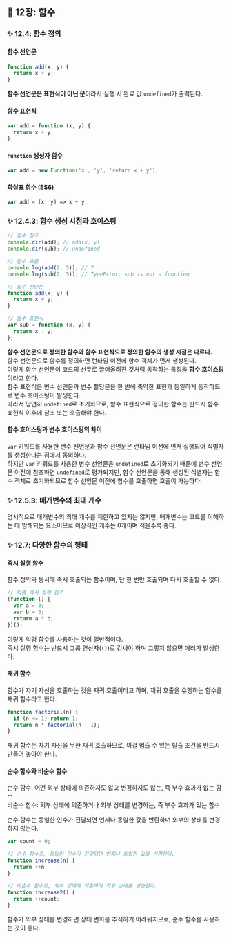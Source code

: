 ## 📔 12장: 함수

### ✨ 12.4: 함수 정의

#### 함수 선언문

```javascript
function add(x, y) {
  return x + y;
}
```

**함수 선언문은 표현식이 아닌 문**이라서 실행 시 완료 값 `undefined`가 출력된다.

#### 함수 표현식

```javascript
var add = function (x, y) {
  return x + y;
};
```

#### `Function` 생성자 함수

```javascript
var add = new Function('x', 'y', 'return x + y');
```

#### 화살표 함수 (ES6)

```javascript
var add = (x, y) => x + y;
```

### ✨ 12.4.3: 함수 생성 시점과 호이스팅

```javascript
// 함수 참조
console.dir(add); // add(x, y)
console.dir(sub); // undefined

// 함수 호출
console.log(add(2, 5)); // 7
console.log(sub(2, 5)); // TypeError: sub is not a function

// 함수 선언문
function add(x, y) {
  return x + y;
}

// 함수 표현식
var sub = function (x, y) {
  return x - y;
};
```

**함수 선언문으로 정의한 함수와 함수 표현식으로 정의한 함수의 생성 시점은 다르다.**  
함수 선언문으로 함수를 정의하면 런타임 이전에 함수 객체가 먼저 생성된다.  
이렇게 함수 선언문이 코드의 선두로 끌어올려진 것처럼 동작하는 특징을 **함수 호이스팅**이라고 한다.  
함수 표현식은 변수 선언문과 변수 할당문을 한 번에 축약한 표현과 동일하게 동작하므로 변수 호이스팅이 발생한다.  
따라서 당연히 `undefined`로 초기화므로, 함수 표현식으로 정의한 함수는 반드시 함수 표현식 이후에 참조 또는 호출해야 한다.

#### 함수 호이스팅과 변수 호이스팅의 차이

`var` 키워드를 사용한 변수 선언문과 함수 선언문은 런타임 이전에 먼저 실행되어 식별자를 생성한다는 점에서 동의하다.  
하지만 `var` 키워드를 사용한 변수 선언문은 `undefined`로 초기화되기 때문에 변수 선언문 이전에 참조하면 `undefined`로 평가되지만, 함수 선언문을 통해 생성된 식별자는 함수 객체로 초기화되므로 함수 선언문 이전에 함수를 호출하면 호출이 가능하다.

### ✨ 12.5.3: 매개변수의 최대 개수

명시적으로 매개변수의 최대 개수를 제한하고 있지는 않지만, 매개변수는 코드를 이해하는 데 방해되는 요소이므로 이상적인 개수는 0개이며 적을수록 좋다.

### ✨ 12.7: 다양한 함수의 형태

#### 즉시 실행 함수

함수 정의와 동시에 즉시 호출되는 함수이며, 단 한 번만 호출되며 다시 호출할 수 없다.

```javascript
// 익명 즉시 실행 함수
(function () {
  var a = 3;
  var b = 5;
  return a * b;
})();
```

이렇게 익명 함수를 사용하는 것이 일반적이다.  
즉시 실행 함수는 반드시 그룹 연산자(`()`)로 감싸야 하며 그렇지 않으면 에러가 발생한다.

#### 재귀 함수

함수가 자기 자신을 호출하는 것을 재귀 호출이라고 하며, 재귀 호출을 수행하는 함수를 재귀 함수라고 한다.

```javascript
function factorial(n) {
  if (n <= 1) return 1;
  return n * factorial(n - 1);
}
```

재귀 함수는 자기 자신을 무한 재귀 호출하므로, 이걸 멈출 수 있는 탈출 조건을 반드시 만들어 놓아야 한다.

#### 순수 함수와 비순수 함수

순수 함수: 어떤 외부 상태에 의존하지도 않고 변경하지도 않는, 즉 부수 효과가 없는 함수  
비순수 함수: 외부 상태에 의존하거나 외부 상태를 변경하는, 즉 부수 효과가 있는 함수

순수 함수는 동일한 인수가 전달되면 언제나 동일한 값을 반환하며 외부의 상태를 변경하지 않는다.

```javascript
var count = 0;

// 순수 함수로, 동일한 인수가 전달되면 언제나 동일한 값을 반환한다.
function increase(n) {
  return ++n;
}

// 비순수 함수로, 외부 상태에 의존하며 외부 상태를 변경한다.
function increase2() {
  return ++count;
}
```

함수가 외부 상태를 변경하면 상태 변화를 추적하기 어려워지므로, 순수 함수를 사용하는 것이 좋다.
